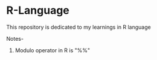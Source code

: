 # R-Language
This repository is dedicated to my learnings in R language

Notes-

1) Modulo operator in R is "%%"
